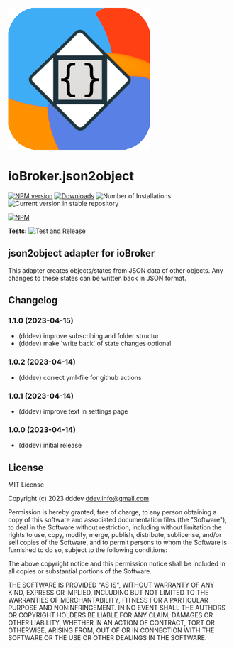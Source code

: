 ![Logo](admin/json2object.png)

# ioBroker.json2object

[![NPM version](https://img.shields.io/npm/v/iobroker.json2object.svg)](https://www.npmjs.com/package/iobroker.json2object)
[![Downloads](https://img.shields.io/npm/dm/iobroker.json2object.svg)](https://www.npmjs.com/package/iobroker.json2object)
![Number of Installations](https://iobroker.live/badges/json2object-installed.svg)
![Current version in stable repository](https://iobroker.live/badges/json2object-stable.svg)

[![NPM](https://nodei.co/npm/iobroker.json2object.png?downloads=true)](https://nodei.co/npm/iobroker.json2object/)

**Tests:** ![Test and Release](https://github.com/DDD3v/ioBroker.json2object/workflows/Test%20and%20Release/badge.svg)

## json2object adapter for ioBroker

This adapter creates objects/states from JSON data of other objects. Any changes to these states can be written back in JSON format.

## Changelog

<!--
	Placeholder for the next version (at the beginning of the line):
	### **WORK IN PROGRESS**
-->
### 1.1.0 (2023-04-15)

-   (dddev) improve subscribing and folder structur
-   (dddev) make 'write back' of state changes optional

### 1.0.2 (2023-04-14)

-   (dddev) correct yml-file for github actions

### 1.0.1 (2023-04-14)

-   (dddev) improve text in settings page

### 1.0.0 (2023-04-14)

-   (dddev) initial release

## License

MIT License

Copyright (c) 2023 dddev <ddev.info@gmail.com>

Permission is hereby granted, free of charge, to any person obtaining a copy
of this software and associated documentation files (the "Software"), to deal
in the Software without restriction, including without limitation the rights
to use, copy, modify, merge, publish, distribute, sublicense, and/or sell
copies of the Software, and to permit persons to whom the Software is
furnished to do so, subject to the following conditions:

The above copyright notice and this permission notice shall be included in all
copies or substantial portions of the Software.

THE SOFTWARE IS PROVIDED "AS IS", WITHOUT WARRANTY OF ANY KIND, EXPRESS OR
IMPLIED, INCLUDING BUT NOT LIMITED TO THE WARRANTIES OF MERCHANTABILITY,
FITNESS FOR A PARTICULAR PURPOSE AND NONINFRINGEMENT. IN NO EVENT SHALL THE
AUTHORS OR COPYRIGHT HOLDERS BE LIABLE FOR ANY CLAIM, DAMAGES OR OTHER
LIABILITY, WHETHER IN AN ACTION OF CONTRACT, TORT OR OTHERWISE, ARISING FROM,
OUT OF OR IN CONNECTION WITH THE SOFTWARE OR THE USE OR OTHER DEALINGS IN THE
SOFTWARE.
